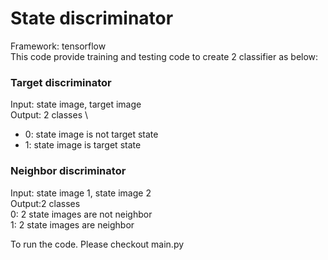 State discriminator
=============================
Framework: tensorflow \
This code provide training and testing code to create 2 classifier as below: 

### Target discriminator  
Input: state image, target image \
Output: 2 classes \
- 0: state image is not target state 
- 1: state image is target state 

### Neighbor discriminator 
Input: state image 1, state image 2 \
Output:2 classes \
0: 2 state images are not neighbor \
1: 2 state images are neighbor 

To run the code. Please checkout main.py


 
